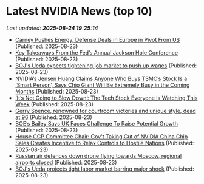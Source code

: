 # Latest NVIDIA News (top 10)
_Last updated: **2025-08-24 19:25:14**_

- [Carney Pushes Energy, Defense Deals in Europe in Pivot From US](https://biztoc.com/x/f5092c9688600e0c) (Published: 2025-08-23)
- [Key Takeaways From the Fed’s Annual Jackson Hole Conference](https://biztoc.com/x/7faa34054e75c7f3) (Published: 2025-08-23)
- [BOJ's Ueda expects tightening job market to push up wages](https://biztoc.com/x/8a35a9ea33c904ae) (Published: 2025-08-23)
- [NVIDIA’s Jensen Huang Claims Anyone Who Buys TSMC’s Stock Is a ‘Smart Person’, Says Chip Giant Will Be Extremely Busy in the Coming Months](https://wccftech.com/nvidia-jensen-huang-claims-anyone-who-buys-tsmc-stock-is-a-smart-person/) (Published: 2025-08-23)
- [‘It’s Not Going to Slow Down’: The Tech Stock Everyone Is Watching This Week](https://gizmodo.com/nvidia-earnings-tech-drop-2000647269) (Published: 2025-08-23)
- [Gerry Spence, renowned for courtroom victories and unique style, dead at 96](https://biztoc.com/x/391d6974bcc8f9ab) (Published: 2025-08-23)
- [BOE’s Bailey Says UK Faces Challenge To Raise Potential Growth](https://biztoc.com/x/dbaa71ba7423c367) (Published: 2025-08-23)
- [House CCP Committee Chair: Gov't Taking Cut of NVIDIA China Chip Sales Creates Incentive to Relax Controls to Hostile Nations](https://www.breitbart.com/clips/2025/08/23/house-ccp-committee-chair-govt-taking-cut-of-nvidia-china-chip-sales-creates-incentive-to-relax-controls-to-hostile-nations/) (Published: 2025-08-23)
- [Russian air defences down drone flying towards Moscow, regional airports closed](https://biztoc.com/x/00800ef7357147de) (Published: 2025-08-23)
- [BOJ's Ueda projects tight labor market barring major shock](https://biztoc.com/x/cffbb31331a3ade9) (Published: 2025-08-23)
